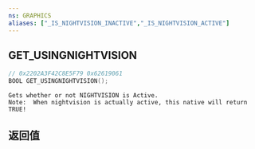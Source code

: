 ```yaml
---
ns: GRAPHICS
aliases: ["_IS_NIGHTVISION_INACTIVE","_IS_NIGHTVISION_ACTIVE"]
---
```

## GET_USINGNIGHTVISION

```c
// 0x2202A3F42C8E5F79 0x62619061
BOOL GET_USINGNIGHTVISION();
```

```
Gets whether or not NIGHTVISION is Active.  
Note:  When nightvision is actually active, this native will return TRUE!  
```

## 返回值
